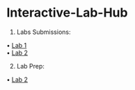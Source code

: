 # Interactive-Lab-Hub

1) Labs Submissions:

• [Lab 1](https://github.com/wario123/IDD-Fa18-Lab1) <br>
• [Lab 2](https://github.com/wario123/IDD-Fa18-Lab2)

2) Lab Prep:

• [Lab 2](https://github.com/wario123/Interactive-Devices/blob/master/Lab-Prep/Lab2/Lab2.md)
